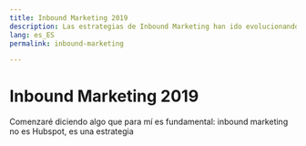 ```yaml
---
title: Inbound Marketing 2019
description: Las estrategias de Inbound Marketing han ido evolucionando durante los últimos años. Aprende a sacar el máximo rendimiento
lang: es_ES
permalink: inbound-marketing

---
```


# Inbound Marketing 2019

Comenzaré diciendo algo que para mí es fundamental: inbound marketing no es Hubspot, es una estrategia
<!--stackedit_data:
eyJoaXN0b3J5IjpbMjA1NjQ3NjY4OV19
-->